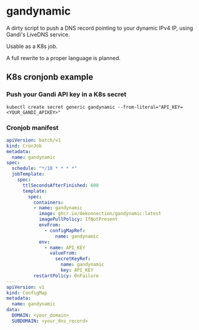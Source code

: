 # gandynamic

A dirty script to push a DNS record pointing to your dynamic IPv4 IP, using Gandi's LiveDNS service.

Usable as a K8s job.

A full rewrite to a proper language is planned.

## K8s cronjonb example

### Push your Gandi API key in a K8s secret

```shell
kubectl create secret generic gandynamic --from-literal="API_KEY=<YOUR_GANDI_APIKEY>"
```

### Cronjob manifest

```yaml
apiVersion: batch/v1
kind: CronJob
metadata:
  name: gandynamic
spec:
  schedule: "*/10 * * * *"
  jobTemplate:
    spec:
      ttlSecondsAfterFinished: 600
      template:
        spec:
          containers:
          - name: gandynamic
            image: ghcr.io/dekonnection/gandynamic:latest
            imagePullPolicy: IfNotPresent
            envFrom:
              - configMapRef:
                  name: gandynamic
            env:
              - name: API_KEY
                valueFrom:
                  secretKeyRef:
                    name: gandynamic
                    key: API_KEY
          restartPolicy: OnFailure
---
apiVersion: v1
kind: ConfigMap
metadata:
  name: gandynamic
data:
  DOMAIN: <your_domain>
  SUBDOMAIN: <your_dns_record>
```
